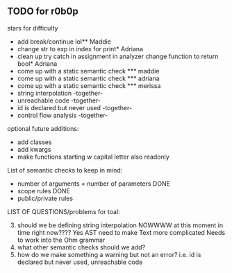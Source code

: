 ## TODO for r0b0p

stars for difficulty

- add break/continue lol\*\* Maddie
- change str to exp in index for print\* Adriana
- clean up try catch in assignment in analyzer change function to return bool\* Adriana
- come up with a static semantic check \*\*\* maddie
- come up with a static semantic check \*\*\* adriana
- come up with a static semantic check \*\*\* merissa
- string interpolation -together-
- unreachable code -together-
- id is declared but never used -together-
- control flow analysis -together-

optional future additions:

- add classes
- add kwargs
- make functions starting w capital letter also readonly

List of semantic checks to keep in mind:

- number of arguments = number of parameters DONE
- scope rules DONE
- public/private rules

LIST OF QUESTIONS/problems for toal:

3. should we be defining string interpolation NOWWWW at this moment in time right now????
   Yes
   AST
   need to make Text more complicated
   Needs to work into the Ohm grammar
4. what other semantic checks should we add?
5. how do we make something a warning but not an error? i.e. id is declared but never used, unreachable code
